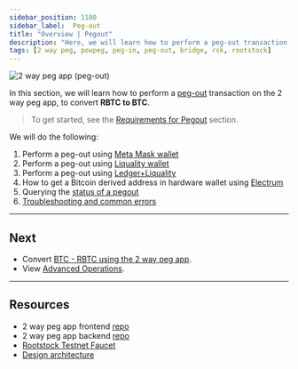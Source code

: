 ```yaml
---
sidebar_position: 1100
sidebar_label:  Peg-out
title: "Overview | Pegout"
description: "Here, we will learn how to perform a peg-out transaction using the 2 way peg app."
tags: [2 way peg, powpeg, peg-in, peg-out, bridge, rsk, rootstock]
---
```


![2 way peg app (peg-out)](/img/resources/two-way-peg-app/pegout.gif)

In this section, we will learn how to perform a [peg-out](/resources/guides/two-way-peg-app/glossary/) transaction on the 2 way peg app, to convert **RBTC to BTC**. 

> To get started, see the [Requirements for Pegout](/resources/guides/two-way-peg-app/prerequisites/) section.

We will do the following:

1. Perform a peg-out using [Meta Mask wallet](/resources/guides/two-way-peg-app/pegout/metamask/)
2. Perform a peg-out using [Liquality wallet](/resources/guides/two-way-peg-app/pegout/liquality/)
3. Perform a peg-out using [Ledger+Liquality](/resources/guides/two-way-peg-app/pegout/ledger-liquality/)
4. How to get a Bitcoin derived address in hardware wallet using [Electrum](/resources/guides/two-way-peg-app/pegout/deriving-electrum)
5. Querying the [status of a pegout](/resources/guides/two-way-peg-app/pegout/status)
6. [Troubleshooting and common errors](/resources/guides/two-way-peg-app/pegout/pegout-common-errors/)

----

## Next
* Convert [BTC - RBTC using the 2 way peg app](/resources/guides/two-way-peg-app/pegin/).
* View [Advanced Operations](/resources/guides/two-way-peg-app/advanced-operations/).

----

## Resources
* 2 way peg app frontend [repo](https://github.com/rsksmart/2wp-app)
* 2 way peg app backend [repo](https://github.com/rsksmart/2wp-api)
* [Rootstock Testnet Faucet](https://faucet.rootstock.io/)
* [Design architecture](/resources/guides/two-way-peg-app/advanced-operations/design-architecture/)